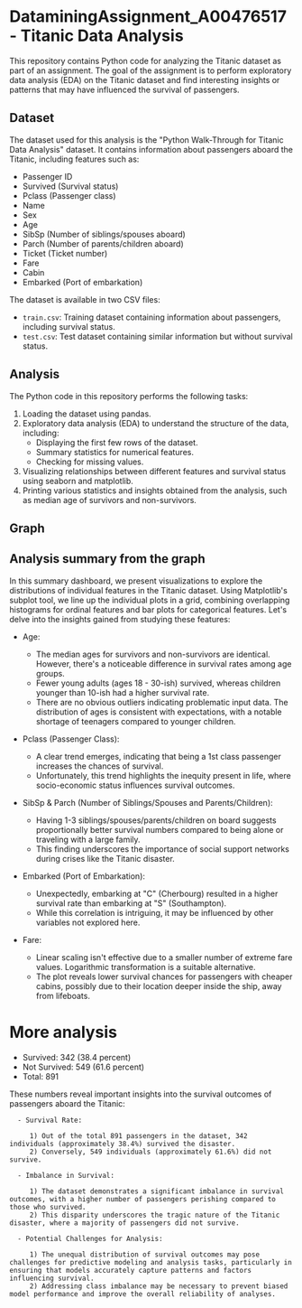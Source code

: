 # DataminingAssignment_A00476517 - Titanic Data Analysis

This repository contains Python code for analyzing the Titanic dataset as part of an assignment. The goal of the assignment is to perform exploratory data analysis (EDA) on the Titanic dataset and find interesting insights or patterns that may have influenced the survival of passengers.

## Dataset

The dataset used for this analysis is the "Python Walk-Through for Titanic Data Analysis" dataset. It contains information about passengers aboard the Titanic, including features such as:

- Passenger ID
- Survived (Survival status)
- Pclass (Passenger class)
- Name
- Sex
- Age
- SibSp (Number of siblings/spouses aboard)
- Parch (Number of parents/children aboard)
- Ticket (Ticket number)
- Fare
- Cabin
- Embarked (Port of embarkation)

The dataset is available in two CSV files:
- `train.csv`: Training dataset containing information about passengers, including survival status.
- `test.csv`: Test dataset containing similar information but without survival status.

## Analysis

The Python code in this repository performs the following tasks:

1. Loading the dataset using pandas.
2. Exploratory data analysis (EDA) to understand the structure of the data, including:
   - Displaying the first few rows of the dataset.
   - Summary statistics for numerical features.
   - Checking for missing values.
3. Visualizing relationships between different features and survival status using seaborn and matplotlib.
4. Printing various statistics and insights obtained from the analysis, such as median age of survivors and non-survivors.

## Graph

## Analysis summary from the graph

In this summary dashboard, we present visualizations to explore the distributions of individual features in the Titanic dataset. Using Matplotlib's subplot tool, we line up the individual plots in a grid, combining overlapping histograms for ordinal features and bar plots for categorical features. Let's delve into the insights gained from studying these features:

- Age:

   - The median ages for survivors and non-survivors are identical. However, there's a noticeable difference in survival rates among age groups.
   - Fewer young adults (ages 18 - 30-ish) survived, whereas children younger than 10-ish had a higher survival rate.
   - There are no obvious outliers indicating problematic input data. The distribution of ages is consistent with expectations, with a notable shortage of teenagers compared to younger children.

- Pclass (Passenger Class):

   - A clear trend emerges, indicating that being a 1st class passenger increases the chances of survival.
   - Unfortunately, this trend highlights the inequity present in life, where socio-economic status influences survival outcomes.

- SibSp & Parch (Number of Siblings/Spouses and Parents/Children):

   - Having 1-3 siblings/spouses/parents/children on board suggests proportionally better survival numbers compared to being alone or traveling with a large family.
   - This finding underscores the importance of social support networks during crises like the Titanic disaster.

- Embarked (Port of Embarkation):

   - Unexpectedly, embarking at "C" (Cherbourg) resulted in a higher survival rate than embarking at "S" (Southampton).
   - While this correlation is intriguing, it may be influenced by other variables not explored here.

- Fare:

   - Linear scaling isn't effective due to a smaller number of extreme fare values. Logarithmic transformation is a suitable alternative.
   - The plot reveals lower survival chances for passengers with cheaper cabins, possibly due to their location deeper inside the ship, away from lifeboats.

# More analysis
- Survived: 342 (38.4 percent)
- Not Survived: 549 (61.6 percent)
- Total: 891

These numbers reveal important insights into the survival outcomes of passengers aboard the Titanic:

      - Survival Rate:

         1) Out of the total 891 passengers in the dataset, 342 individuals (approximately 38.4%) survived the disaster.
         2) Conversely, 549 individuals (approximately 61.6%) did not survive.

      - Imbalance in Survival:

         1) The dataset demonstrates a significant imbalance in survival outcomes, with a higher number of passengers perishing compared to those who survived.
         2) This disparity underscores the tragic nature of the Titanic disaster, where a majority of passengers did not survive.

      - Potential Challenges for Analysis:

         1) The unequal distribution of survival outcomes may pose challenges for predictive modeling and analysis tasks, particularly in ensuring that models accurately capture patterns and factors influencing survival.
         2) Addressing class imbalance may be necessary to prevent biased model performance and improve the overall reliability of analyses.
